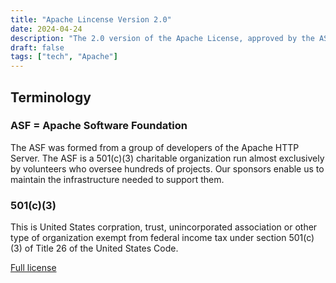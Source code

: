 ```yaml
---
title: "Apache Lincense Version 2.0"
date: 2024-04-24
description: "The 2.0 version of the Apache License, approved by the ASF in 2004."
draft: false
tags: ["tech", "Apache"]
---
```


## Terminology

### ASF = Apache Software Foundation

The ASF was formed from a group of developers of the Apache HTTP Server. The ASF is a 501(c)(3) charitable organization run almost exclusively by volunteers who oversee hundreds of projects. Our sponsors enable us to maintain the infrastructure needed to support them.

### 501(c)(3)

This is United States corpration, trust, unincorporated association or other type of organization exempt from federal income tax under section 501(c)(3) of Title 26 of the United States Code.

[Full license](https://www.apache.org/lincenses/LICENSE-2.0)